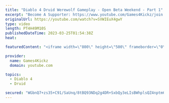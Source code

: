 ```yaml
---
title: "Diablo 4 Druid Werewolf Gameplay - Open Beta Weekend - Part 1"
excerpt: "Become A Supporter: https://www.youtube.com/Games4Kickz/join Lilith has returned to Sanctuary, summoned by a dark ritual ..."
originalUrl: https://youtube.com/watch?v=SVWIEuX4gwY
type: video
length: PT4H49M10S
publishedDateTime: 2023-03-25T01:54:38Z
heat: 

featuredContent: "<iframe width=\"800\" height=\"500\" frameborder=\"0\" src=\"https://www.youtube.com/embed/SVWIEuX4gwY\" allow=\"accelerometer; autoplay; encrypted-media; gyroscope; picture-in-picture\" allowfullscreen></iframe>"

provider:
  name: Games4Kickz
  domain: youtube.com

topics:
  - Diablo 4
  - Druid

secured: "WGbnQ7+zs35+C91/SaUnq/8tBQ93NDq2g4DR+SxbQy3eLIsBWhplsQZ4nptm6SQWr9by/m9vy0Mb9ESoCL48i6jhwTUKa/aukcNy8Xbt2d8Z1LcKiEHdzChUyp5NNqHxWoqaStx7dAANlj1wS2SETK/hrg4bgU9dVxVexyfuhXobf7fLZIUOmwv4PSKcBGlOiBoNaluSjT1MAUrukqFnjlAmEHpDXk/BwmYg8U2xgHQerbJpv335XfhQqNPvybJUO5qLrKe+GV8GjiJvL5xJ4u42Q/UbVAXPeTE12tXwAGN9d2+Y+0pM344zz4vAlKXxqYLWkEPTi5apzcRZMgjjaPrbx6xplIucrbEvyv89j3zVukbuKlfdfMVbCvKh/1mp0cmGdjCTcbgrtYIlZljW7XUcgSU/uSHIDlYDXJPa428=;XBSHSmUAAzCtsXHO1bPL0A=="
---
```


